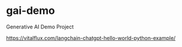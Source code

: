 # gai-demo
Generative AI Demo Project

https://vitalflux.com/langchain-chatgpt-hello-world-python-example/



